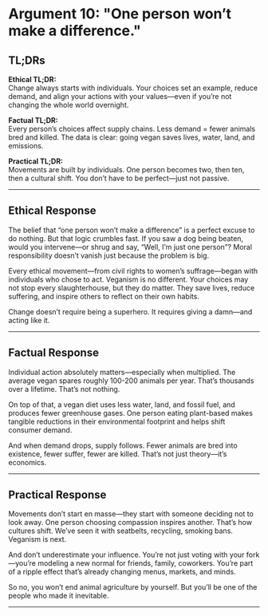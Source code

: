 # Argument 10: "One person won’t make a difference."

## TL;DRs

**Ethical TL;DR:**  
Change always starts with individuals. Your choices set an example, reduce demand, and align your actions with your values—even if you’re not changing the whole world overnight.

**Factual TL;DR:**  
Every person’s choices affect supply chains. Less demand = fewer animals bred and killed. The data is clear: going vegan saves lives, water, land, and emissions.

**Practical TL;DR:**  
Movements are built by individuals. One person becomes two, then ten, then a cultural shift. You don’t have to be perfect—just not passive.

---

## Ethical Response

The belief that “one person won’t make a difference” is a perfect excuse to do nothing. But that logic crumbles fast. If you saw a dog being beaten, would you intervene—or shrug and say, “Well, I’m just one person”? Moral responsibility doesn’t vanish just because the problem is big.

Every ethical movement—from civil rights to women’s suffrage—began with individuals who chose to act. Veganism is no different. Your choices may not stop every slaughterhouse, but they do matter. They save lives, reduce suffering, and inspire others to reflect on their own habits.

Change doesn’t require being a superhero. It requires giving a damn—and acting like it.

---

## Factual Response

Individual action absolutely matters—especially when multiplied. The average vegan spares roughly 100-200 animals per year. That’s thousands over a lifetime. That’s not nothing.

On top of that, a vegan diet uses less water, land, and fossil fuel, and produces fewer greenhouse gases. One person eating plant-based makes tangible reductions in their environmental footprint and helps shift consumer demand.

And when demand drops, supply follows. Fewer animals are bred into existence, fewer suffer, fewer are killed. That’s not just theory—it’s economics.

---

## Practical Response

Movements don’t start en masse—they start with someone deciding not to look away. One person choosing compassion inspires another. That’s how cultures shift. We’ve seen it with seatbelts, recycling, smoking bans. Veganism is next.

And don’t underestimate your influence. You’re not just voting with your fork—you’re modeling a new normal for friends, family, coworkers. You’re part of a ripple effect that’s already changing menus, markets, and minds.

So no, you won’t end animal agriculture by yourself. But you’ll be one of the people who made it inevitable.

---
